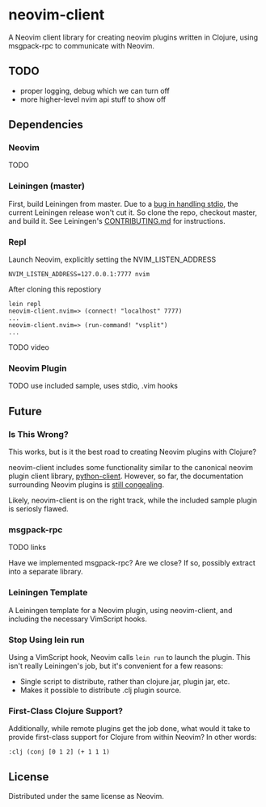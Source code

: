 # neovim-client

A Neovim client library for creating neovim plugins written in Clojure, using
msgpack-rpc to communicate with Neovim.

## TODO

* proper logging, debug which we can turn off
* more higher-level nvim api stuff to show off

## Dependencies

### Neovim

TODO

### Leiningen (master)

First, build Leiningen from master. Due to a
[bug in handling stdio](https://github.com/technomancy/leiningen/issues/1857),
the current Leiningen release won't cut it. So clone the repo, checkout master,
and build it. See Leiningen's
[CONTRIBUTING.md](https://github.com/technomancy/leiningen/blob/master/CONTRIBUTING.md#bootstrapping)
for instructions.

### Repl

Launch Neovim, explicitly setting the NVIM_LISTEN_ADDRESS

    NVIM_LISTEN_ADDRESS=127.0.0.1:7777 nvim

After cloning this repostiory

    lein repl
    neovim-client.nvim=> (connect! "localhost" 7777)
    ...
    neovim-client.nvim=> (run-command! "vsplit")
    ...

TODO video

### Neovim Plugin

TODO use included sample, uses stdio, .vim hooks

## Future

### Is This Wrong?

This works, but is it the best road to creating Neovim plugins with Clojure?

neovim-client includes some functionality similar to the canonical neovim
plugin client library, [python-client](https://github.com/neovim/python-client).
However, so far, the documentation surrounding Neovim plugins is [still
congealing](https://github.com/neovim/neovim/issues/1929).

Likely, neovim-client is on the right track, while the included sample plugin
is seriosly flawed.

### msgpack-rpc

TODO links

Have we implemented msgpack-rpc? Are we close? If so, possibly extract into a
separate library.

### Leiningen Template

A Leiningen template for a Neovim plugin, using neovim-client, and including
the necessary VimScript hooks.

### Stop Using lein run

Using a VimScript hook, Neovim calls `lein run` to launch the plugin. This isn't
really Leiningen's job, but it's convenient for a few reasons:

* Single script to distribute, rather than clojure.jar, plugin jar, etc.
* Makes it possible to distribute .clj plugin source.

### First-Class Clojure Support?

Additionally, while remote plugins get the job done, what would it take to
provide first-class support for Clojure from within Neovim? In other words:

    :clj (conj [0 1 2] (+ 1 1 1)

## License

Distributed under the same license as Neovim.

